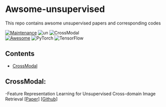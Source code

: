 # Awsome-unsupervised
This repo contains awsome unsupervised papers and corresponding codes

[![Maintenance](https://img.shields.io/badge/Maintained%3F-yes-green.svg)](https://GitHub.com/Naereen/StrapDown.js/graphs/commit-activity)
![un](https://img.shields.io/static/v1?label=<CV>&message=<Unsupervised>&color=<green>)
![CrossModal](https://img.shields.io/static/v1?label=<CV>&message=<Cross-Modal>&color=<green>)  
[![Awesome](https://awesome.re/badge.svg)](https://awesome.re)
![PyTorch](https://img.shields.io/badge/PyTorch-%23EE4C2C.svg?style=for-the-badge&logo=PyTorch&logoColor=white#pic_center)
![TensorFlow](https://img.shields.io/badge/TensorFlow-%23FF6F00.svg?style=for-the-badge&logo=TensorFlow&logoColor=white)


## Contents

- [CrossModal](#CrossModal)



## CrossModal:
-Feature Representation Learning for Unsupervised Cross-domain Image Retrieval [[Paper]](https://arxiv.org/pdf/2207.09721.pdf)
[[Github]](https://github.com/conghuihu/UCDIR)


  



